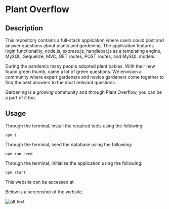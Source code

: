 # Plant Overflow

## Description

This repository contains a full-stack application where users could post and answer questions about plants and gardening. The application features login functionality, node.js, express.js, handlebar.js as a templating engine, MySQL, Sequelize, MVC, GET routes, POST routes, and MySQL models.    

During the pandemic many people adopted plant babies. With their new found green thumb, came a lot of green questions. We envision a community where expert gardeners and novice gardeners come together to find the best answers to the most relevant questions. 

Gardening is a *growing* community and through Plant Overflow, you can be a part of it too. 

## Usage

Through the terminal, install the required tools using the following: 

```
npm i
```
Through the terminal, seed the database using the following: 

```
npm run seed
```

Through the terminal, initialize the application using the following:

```
npm start
```

This website can be accessed at 

Below is a screenshot of the website. 

![alt text](images/screenshot.png)